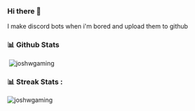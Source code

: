 ### Hi there 👋

I make discord bots when i'm bored and upload them to github


<h3> 📊 Github Stats</h3>

</p><p>&nbsp;<img align="center" src="https://github-readme-stats.vercel.app/api?username=joshwgaming&show_icons=true&locale=en" alt="joshwgaming" /></p>

<h3> 📊 Streak Stats :</h3>
<p><img align="center" src="https://github-readme-streak-stats.herokuapp.com/?user=joshwgaming" alt="joshwgaming" /></p>
<!--
**Joshwgaming/Joshwgaming** is a ✨ _special_ ✨ repository because its `README.md` (this file) appears on your GitHub profile.

Here are some ideas to get you started:

- 🔭 I’m currently working on ...
- 🌱 I’m currently learning ...
- 👯 I’m looking to collaborate on ...
- 🤔 I’m looking for help with ...
- 💬 Ask me about ...
- 📫 How to reach me: ...
- 😄 Pronouns: ...
- ⚡ Fun fact: ...
-->
